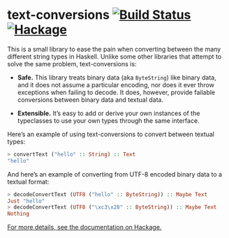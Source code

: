 # text-conversions [![Build Status](https://img.shields.io/github/workflow/status/cjdev/text-conversions/build/master)](https://github.com/cjdev/text-conversions/actions/workflows/build.yml) [![Hackage](https://img.shields.io/badge/hackage-0.3.1.1-5e5184)][hackage]

This is a small library to ease the pain when converting between the many different string types in Haskell. Unlike some other libraries that attempt to solve the same problem, text-conversions is:

  - **Safe.** This library treats binary data (aka `ByteString`) like binary data, and it does not assume a particular encoding, nor does it ever throw exceptions when failing to decode. It does, however, provide failable conversions between binary data and textual data.

  - **Extensible.** It’s easy to add or derive your own instances of the typeclasses to use your own types through the same interface.

Here’s an example of using text-conversions to convert between textual types:

```haskell
> convertText ("hello" :: String) :: Text
"hello"
```

And here’s an example of converting from UTF-8 encoded binary data to a textual format:

```haskell
> decodeConvertText (UTF8 ("hello" :: ByteString)) :: Maybe Text
Just "hello"
> decodeConvertText (UTF8 ("\xc3\x28" :: ByteString)) :: Maybe Text
Nothing
```

[For more details, see the documentation on Hackage.][hackage]

[hackage]: https://hackage.haskell.org/package/text-conversions
